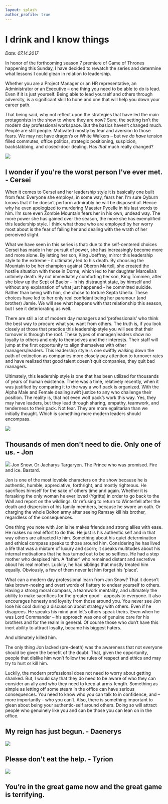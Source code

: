 ```yaml
---
layout: splash
author_profile: true
---
```


# I drink and I know things

*Date: 07.14.2017*

In honor of the forthcoming season 7 premiere of Game of Thrones happening this Sunday, I have decided to rewatch the series and determine what lessons I could glean in relation to leadership.

Whether you are a Project Manager or an HR representative, an Administrator or an Executive – one thing you need to be able to do is lead. Even if it is just yourself. Being able to lead yourself and others through adversity, is a significant skill to hone and one that will help you down your career path. 

That being said, why not reflect upon the strategies that have led the main protagonists in the show to where they are now? Sure, the setting isn’t the modern day professional workspace. But the basics haven’t changed much. People are still people. Motivated mostly by fear and aversion to those fears. We may not have dragon’s or White Walkers – but *we do have* tension filled commutes, office politics, strategic positioning, suspicion, backstabbing, and closed-door dealing. Has *that* much really changed?


<img src="http://thethings0.imgix.net/wp-content/uploads/2017/01/game-of-thrones-memes-sn-5-15.jpg">


## I wonder if you're the worst person I've ever met. - Cersei

When it comes to Cersei and her leadership style it is basically one built from fear. Everyone she employs, in some way, fears her. I’m sure Qyburn knows that if he doesn’t perform admirably he will be disposed of. Hence why he even apologized to murdering Maester Pycelle in his last words to him. I’m sure even Zombie Mountain fears her in his own, undead way. The more power she has gained over the season, the more she has exemplified this leadership style. I think what those who are employed by her worry most about is the fear of failing her and dealing with the wrath of her perceived slight.  

What we have seen in this series is that:  due to the self-centered choices Cersei has made in her pursuit of power, she has increasingly become more and more alone. By letting her son, King Joeffrey, mirror this leadership style to the extreme – it ultimately led to his death. By choosing the Mountain to be her champion against Oberon Martell, she created the hostile situation with those in Dorne, which led to her daughter Marcella’s untimely death. By not immediately comforting her son, King Tommen, after she blew up the Sept of Baelor – in his distraught state, by himself and without any explanation of what just happened  - he committed suicide.  Rather than being with him, she chose to torture Septa Unella. These choices have led to her only real confidant being her paramour (and brother) Jamie. We will see what happens with that relationship this season, but I see it deteriorating as well.  

There are still a lot of modern day managers and ‘professionals’ who think the best way to procure what you want from others. The truth is, if you look closely at those that practice this leadership style you will see that their turnover is through the roof. These types of manager/leaders show no loyalty to others and only to themselves and their interests. Their staff will jump at the first opportunity to align themselves with other managers/leaders. This leadership style is one swiftly walking down the path of extinction as companies more closely pay attention to turnover rates and have realized that good talent doesn’t quit companies, they quit bad managers. 

Ultimately, this leadership style is one that has been utilized for thousands of years of human existence. There was a time, relatively recently, when it was justified by comparing it to the way a wolf pack is organized. With the Alpha Male and Female dealing swift justice to any who challenge their position. The reality is, that not even wolf pack’s work this way. Yes, they may have leaders, but they lead through sharing, empathy, teamwork, and tenderness to their pack. Not fear. They are more egalitarian than we initially thought. Which is something more modern leaders should encompass.

<img src="http://www.idg.bg/wp-content/uploads/2016/11/screen-shot-2016-06-28-at-11-57-32-am.png">

## Thousands of men don't need to die. Only one of us. - Jon

<img src="http://www.hollywoodreporter.com/sites/default/files/custom/Wigler/20160602_ep609_Publicity_still_041.00141346[1].jpg-EMBED.jpg">
Jon Snow. Or Jaeharys Targaryen. The Prince who was promised. Fire and ice. Bastard. 

Jon is one of the most lovable characters on the show because he is authentic, humble, appreciative, forthright, and mostly righteous. He sacrifices himself for the sake of others time and again. Whether it is forsaking the only woman he ever loved (Ygritte) in order to go back to the Wall and report on the wildlings. Or refusing to return to Winterfell after the death and dispersion of his family members, because he swore an oath. Or charging the whole Bolton army after seeing Ramsay kill his brother, regardless of the consequences.

One thing you note with Jon is he makes friends and strong allies with ease. He makes no real effort to do this. He just is his authentic self and in that way others are attracted to him. Something about his quiet determination and ethical compass speaks to those around him. Considering he has lived a life that was a mixture of luxury and scorn; it speaks multitudes about his internal motivations that he has turned out to be so selfless. He had a step mother who despised him. A ‘father’ who remained distant and secretive about his real mother. Luckily, he had siblings that mostly treated him equally. Obviously, a few of them never let him forget his ‘place’. 

What can a modern day professional learn from Jon Snow? That it doesn’t take brown-nosing and overt words of flattery to endear yourself to others. Having a strong moral compass, a teamwork mentality, and ultimately the ability to make sacrifices for the greater good - appeals to everyone. It also encourages honesty and loyalty from those around you. You never see Jon lose his cool during a discussion about strategy with others. Even if he disagrees. He speaks his mind and let’s others speak theirs. Even when he was Lord Commander – his approach was one of genuine care for his brothers and for the realm in general. Of course those who don’t have this inert ability to attract loyalty, became his biggest haters. 

And ultimately killed him. 

The only thing Jon lacked (pre-death) was the awareness that not everyone should be given the benefit of the doubt. That, given the opportunity, people that dislike him won’t follow the rules of respect and ethics and may try to hurt or kill him. 

Luckily, the modern professional does not need to worry about getting shanked. But, I would say that they do need to be aware of who they can consider an ally and who they need to keep at arms-length. Something as simple as letting off some steam in the office can have serious consequences. You need to know who you can talk to in confidence, and – more importantly - who you can’t. Also, there is something important to glean about being your authentic-self around others. Doing so will attract people who genuinely like you and can be those you can lean on in the office.

## My reign has just begun. - Daenerys

<img src="http://www.thegrandtest.com/wp-content/uploads/2016/05/Daenerys2.jpg">

## Please don't eat the help. - Tyrion

<img src="https://s-media-cache-ak0.pinimg.com/736x/18/1a/1d/181a1dcf417aa9a1d84a767186959904--game-of-thrones-poster-game-of-thrones-quotes.jpg">

## You’re in the great game now and the great game is terrifying. 
